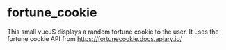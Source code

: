 # fortune_cookie
This small vueJS displays a random fortune cookie to the user. It uses the fortune cookie API from https://fortunecookie.docs.apiary.io/
